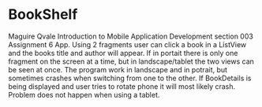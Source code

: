 # BookShelf
Maguire Qvale Introduction to Mobile Application Development section 003 Assignment 6 App. 
Using 2 fragments user can click a book in a ListView and the books title and author will appear. If in portait there is only one fragment on the screen at a time, but in landscape/tablet the two views can be seen at once. The program work in landscape and in potrait, but sometimes crashes when switching from one to the other. If BookDetails is being displayed and user tries to rotate phone it will most likely crash. Problem does not happen when using a tablet.
